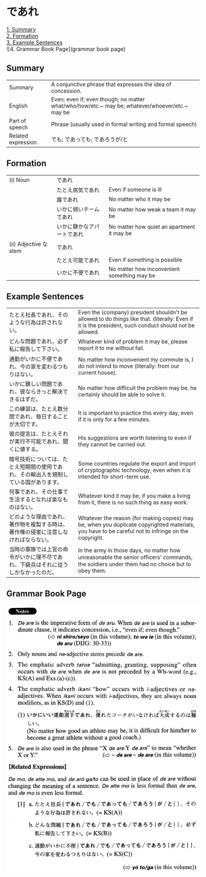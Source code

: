 # であれ

[1. Summary](#summary)<br>
[2. Formation](#formation)<br>
[3. Example Sentences](#example-sentences)<br>
![4. Grammar Book Page](grammar book page)<br>


## Summary

<table><tr>   <td>Summary</td>   <td>A conjunctive phrase that expresses the idea of concession.</td></tr><tr>   <td>English</td>   <td>Even; even if; even though; no matter what/who/how/etc.~ may be; whatever/whoever/etc.~ may be</td></tr><tr>   <td>Part of speech</td>   <td>Phrase (usually used in formal writing and formal speech)</td></tr><tr>   <td>Related expression</td>   <td>でも; であっても; であろうが/と</td></tr></table>

## Formation

<table class="table"><tbody><tr class="tr head"><td class="td"><span class="numbers">(i)</span> <span class="bold">Noun</span></td><td class="td"><span class="concept">であれ</span></td><td class="td"></td></tr><tr class="tr"><td class="td"></td><td class="td"><span>たとえ病気</span><span class="concept">であれ</span></td><td class="td"><span>Even if someone is ill</span></td></tr><tr class="tr"><td class="td"></td><td class="td"><span>誰</span><span class="concept">であれ</span></td><td class="td"><span>No matter who it may be</span></td></tr><tr class="tr"><td class="td"></td><td class="td"><span>いかに弱いチーム</span><span class="concept">であれ</span></td><td class="td"><span>No matter how weak a team it may be</span></td></tr><tr class="tr"><td class="td"></td><td class="td"><span>いかに静かなアパート</span><span class="concept">であれ</span></td><td class="td"><span>No matter how quiet an apartment it may be</span></td></tr><tr class="tr head"><td class="td"><span class="numbers">(ii)</span> <span class="bold">Adjective な stem</span></td><td class="td"><span class="concept">であれ</span></td><td class="td"></td></tr><tr class="tr"><td class="td"></td><td class="td"><span>たとえ可能</span><span class="concept">であれ</span></td><td class="td"><span>Even if something is possible</span></td></tr><tr class="tr"><td class="td"></td><td class="td"><span>いかに不便</span><span class="concept">であれ</span></td><td class="td"><span>No matter how inconvenient something may be</span></td></tr></tbody></table>

## Example Sentences

<table><tr>   <td>たとえ社長であれ、そのような行為は許されない。</td>   <td>Even the (company) president shouldn't be allowed to do things like that. (literally: Even if it is the president, such conduct should not be allowed.</td></tr><tr>   <td>どんな問題であれ、必ず私に報告して下さい。</td>   <td>Whatever kind of problem it may be, please report it to me without fail.</td></tr><tr>   <td>通勤がいかに不便であれ、今の家を変わるつもりはない。</td>   <td>No matter how inconvenient my commute is, I do not intend to move (literally: from our current house).</td></tr><tr>   <td>いかに難しい問題であれ、彼ならきっと解決できるはずだ。</td>   <td>No matter how difficult the problem may be, he certainly should be able to solve it.</td></tr><tr>   <td>この練習は、たとえ数分間であれ、毎日することが大切です。</td>   <td>It is important to practice this every day, even if it is only for a few minutes.</td></tr><tr>   <td>彼の提言は、たとえそれが実行不可能であれ、聞くに値する。</td>   <td>His suggestions are worth listening to even if they cannot be carried out.</td></tr><tr>   <td>暗号技術については、たとえ短期間の使用であれ、その輸出入を規制している国があります。</td>   <td>Some countries regulate the export and import of cryptographic technology, even when it is intended for short-term use.</td></tr><tr>   <td>何事であれ、その仕事で生活するとなれば楽なものはない。</td>   <td>Whatever kind it may be, if you make a living from it, there is no such thing as easy work.</td></tr><tr>   <td>どのような理由であれ、著作物を複製する時は、著作権の侵害に注意しなければならない。</td>   <td>Whatever the reason (for making copies) may be, when you duplicate copyrighted materials, you have to be careful not to infringe on the copyright.</td></tr><tr>   <td>当時の軍隊では上官の命令がいかに理不尽であれ、下級兵はそれに従うしかなかったのだ。</td>   <td>In the army in those days, no matter how unreasonable the senior ofﬁcers' commands, the soldiers under them had no choice but to obey them.</td></tr></table>

## Grammar Book Page

![](../img/Advancedであれ.png)

